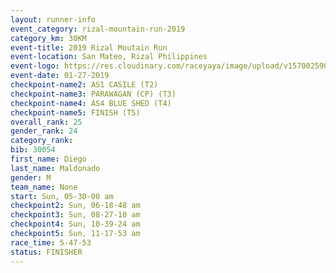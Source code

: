 ```yaml
---
layout: runner-info 
event_category: rizal-mountain-run-2019 
category_km: 30KM 
event-title: 2019 Rizal Moutain Run 
event-location: San Mateo, Rizal Philippines 
event-logo: https://res.cloudinary.com/raceyaya/image/upload/v1570025909/logo/rizal-mountain_gkfete.jpg 
event-date: 01-27-2019 
checkpoint-name2: AS1 CASILE (T2) 
checkpoint-name3: PARAWAGAN (CP) (T3) 
checkpoint-name4: AS4 BLUE SHED (T4) 
checkpoint-name5: FINISH (T5) 
overall_rank: 25
gender_rank: 24
category_rank: 
bib: 30054
first_name: Diego
last_name: Maldonado
gender: M
team_name: None
start: Sun, 05-30-00 am
checkpoint2: Sun, 06-18-48 am
checkpoint3: Sun, 08-27-10 am
checkpoint4: Sun, 10-39-24 am
checkpoint5: Sun, 11-17-53 am
race_time: 5-47-53
status: FINISHER
---
```

